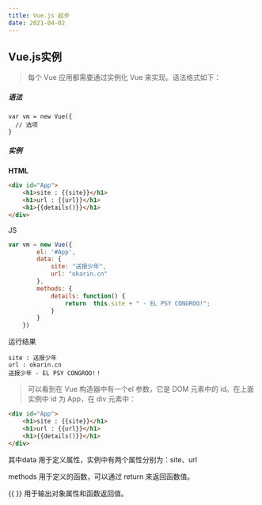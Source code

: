 ```yaml
---
title: Vue.js 起步
date: 2021-04-02
---
```



## Vue.js实例


> 每个 Vue 应用都需要通过实例化 Vue 来实现。语法格式如下：

##### 语法

```
var vm = new Vue({
  // 选项
}
```

##### 实例

**HTML**

```html
<div id="App">
    <h1>site : {{site}}</h1>
    <h1>url : {{url}}</h1>
    <h1>{{details()}}</h1>
</div>
```

JS

```js
var vm = new Vue({
        el: '#App',
        data: {
            site: "送报少年",
            url: "okarin.cn"
        },
        methods: {
            details: function() {
                return  this.site + " - EL PSY CONGROO!";
            }
        }
    })
```
运行结果

```
site : 送报少年
url : okarin.cn
送报少年 - EL PSY CONGROO!！
```

>可以看到在 Vue 构造器中有一个el 参数，它是 DOM 元素中的 id。在上面实例中 id 为 App，在 div 元素中：

```html
<div id="App">
    <h1>site : {{site}}</h1>
    <h1>url : {{url}}</h1>
    <h1>{{details()}}</h1>
</div>
```

其中data 用于定义属性，实例中有两个属性分别为：site、url

methods 用于定义的函数，可以通过 return 来返回函数值。

{{ }} 用于输出对象属性和函数返回值。

